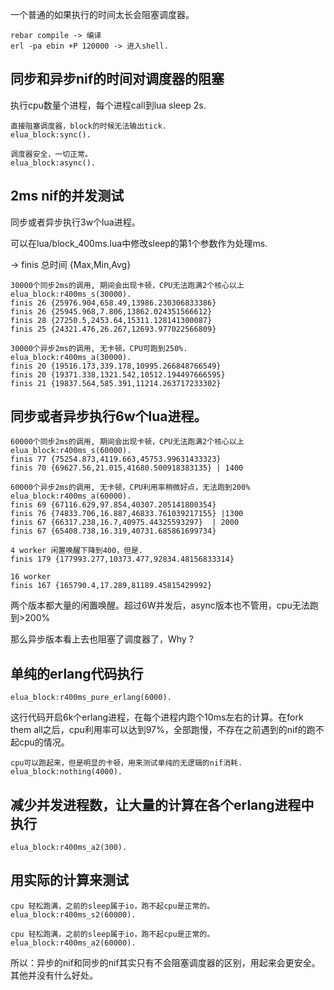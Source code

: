 一个普通的如果执行的时间太长会阻塞调度器。

```
rebar compile -> 编译
erl -pa ebin +P 120000 -> 进入shell.
```

## 同步和异步nif的时间对调度器的阻塞

执行cpu数量个进程，每个进程call到lua sleep 2s.

```
直接阻塞调度器，block的时候无法输出tick.
elua_block:sync().
```

```
调度器安全，一切正常。
elua_block:async().
```

## 2ms nif的并发测试

同步或者异步执行3w个lua进程。

可以在lua/block_400ms.lua中修改sleep的第1个参数作为处理ms.

-> finis 总时间 {Max,Min,Avg}

```
30000个同步2ms的调用, 期间会出现卡顿，CPU无法跑满2个核心以上
elua_block:r400ms_s(30000).
finis 26 {25976.904,658.49,13986.230306833386}
finis 26 {25945.968,7.806,13862.024351566612}
finis 28 {27250.5,2453.64,15311.128141300087}
finis 25 {24321.476,26.267,12693.977022566809}
```

```
30000个异步2ms的调用, 无卡顿，CPU可跑到250%.
elua_block:r400ms_a(30000).
finis 20 {19516.173,339.178,10995.266848766549}
finis 20 {19371.338,1321.542,10512.194497666595}
finis 21 {19837.564,585.391,11214.263717233302}
```

## 同步或者异步执行6w个lua进程。


```
60000个同步2ms的调用, 期间会出现卡顿，CPU无法跑满2个核心以上
elua_block:r400ms_s(60000).
finis 77 {75254.873,4119.663,45753.99631433323}
finis 70 {69627.56,21.015,41680.500918383135} | 1400
```

```
60000个异步2ms的调用, 无卡顿，CPU利用率稍微好点，无法跑到200%
elua_block:r400ms_a(60000).
finis 69 {67116.629,97.854,40307.205141800354}
finis 76 {74833.706,16.887,46833.761039217155} |1300
finis 67 {66317.238,16.7,40975.44325593297}  | 2000
finis 67 {65408.738,16.319,40731.685861699734}

4 worker 闲置唤醒下降到400，但是.
finis 179 {177993.277,10373.477,92834.48156833314}

16 worker
finis 167 {165790.4,17.289,81189.45815429992}

```

两个版本都大量的闲置唤醒。超过6W并发后，async版本也不管用，cpu无法跑到>200%

那么异步版本看上去也阻塞了调度器了，Why ?


## 单纯的erlang代码执行

```
elua_block:r400ms_pure_erlang(6000).
```

这行代码开启6k个erlang进程，在每个进程内跑个10ms左右的计算。在fork them all之后，cpu利用率可以达到97%，全部跑慢，不存在之前遇到的nif的跑不起cpu的情况。


```
cpu可以跑起来，但是明显的卡顿，用来测试单纯的无逻辑的nif消耗.
elua_block:nothing(4000).
```


## 减少并发进程数，让大量的计算在各个erlang进程中执行

```
elua_block:r400ms_a2(300).
```


## 用实际的计算来测试

```
cpu 轻松跑满，之前的sleep属于io，跑不起cpu是正常的。
elua_block:r400ms_s2(60000).
```

```
cpu 轻松跑满，之前的sleep属于io，跑不起cpu是正常的。
elua_block:r400ms_a2(60000).
```


所以：异步的nif和同步的nif其实只有不会阻塞调度器的区别，用起来会更安全。其他并没有什么好处。
